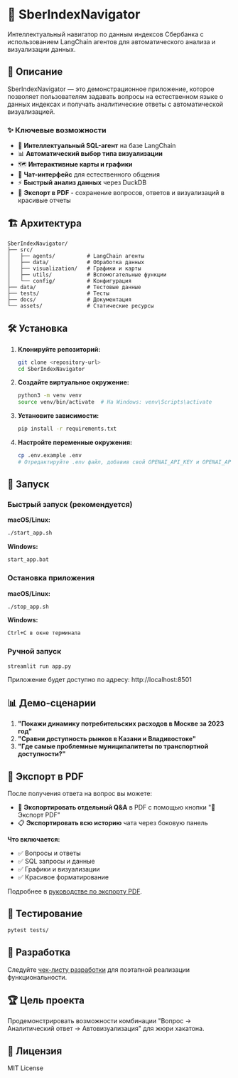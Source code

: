 # 🧭 SberIndexNavigator

Интеллектуальный навигатор по данным индексов Сбербанка с использованием LangChain агентов для автоматического анализа и визуализации данных.

## 🚀 Описание

SberIndexNavigator — это демонстрационное приложение, которое позволяет пользователям задавать вопросы на естественном языке о данных индексах и получать аналитические ответы с автоматической визуализацией.

### ✨ Ключевые возможности

- 🤖 **Интеллектуальный SQL-агент** на базе LangChain
- 📊 **Автоматический выбор типа визуализации** 
- 🗺️ **Интерактивные карты и графики**
- 💬 **Чат-интерфейс** для естественного общения
- ⚡ **Быстрый анализ данных** через DuckDB
- 📄 **Экспорт в PDF** - сохранение вопросов, ответов и визуализаций в красивые отчеты

## 🏗️ Архитектура

```
SberIndexNavigator/
├── src/
│   ├── agents/          # LangChain агенты
│   ├── data/            # Обработка данных
│   ├── visualization/   # Графики и карты
│   ├── utils/           # Вспомогательные функции
│   └── config/          # Конфигурация
├── data/                # Тестовые данные
├── tests/               # Тесты
├── docs/                # Документация
└── assets/              # Статические ресурсы
```

## 🛠️ Установка

1. **Клонируйте репозиторий:**
   ```bash
   git clone <repository-url>
   cd SberIndexNavigator
   ```

2. **Создайте виртуальное окружение:**
   ```bash
   python3 -m venv venv
   source venv/bin/activate  # На Windows: venv\Scripts\activate
   ```

3. **Установите зависимости:**
   ```bash
   pip install -r requirements.txt
   ```

4. **Настройте переменные окружения:**
   ```bash
   cp .env.example .env
   # Отредактируйте .env файл, добавив свой OPENAI_API_KEY и OPENAI_API_BASE
   ```

## 🚀 Запуск

### Быстрый запуск (рекомендуется)

**macOS/Linux:**
```bash
./start_app.sh
```

**Windows:**
```bash
start_app.bat
```

### Остановка приложения

**macOS/Linux:**
```bash
./stop_app.sh
```

**Windows:**
```bash
Ctrl+C в окне терминала
```

### Ручной запуск
```bash
streamlit run app.py
```

Приложение будет доступно по адресу: http://localhost:8501

## 📊 Демо-сценарии

1. **"Покажи динамику потребительских расходов в Москве за 2023 год"**
2. **"Сравни доступность рынков в Казани и Владивостоке"**  
3. **"Где самые проблемные муниципалитеты по транспортной доступности?"**

## 📄 Экспорт в PDF

После получения ответа на вопрос вы можете:
- 📄 **Экспортировать отдельный Q&A** в PDF с помощью кнопки "📄 Экспорт PDF" 
- 📋 **Экспортировать всю историю** чата через боковую панель

**Что включается:**
- ✅ Вопросы и ответы
- ✅ SQL запросы и данные  
- ✅ Графики и визуализации
- ✅ Красивое форматирование

Подробнее в [руководстве по экспорту PDF](docs/PDF_EXPORT_GUIDE.md).

## 🧪 Тестирование

```bash
pytest tests/
```

## 📝 Разработка

Следуйте [чек-листу разработки](ck.md) для поэтапной реализации функциональности.

## 🏆 Цель проекта

Продемонстрировать возможности комбинации "Вопрос → Аналитический ответ → Автовизуализация" для жюри хакатона.

## 📄 Лицензия

MIT License